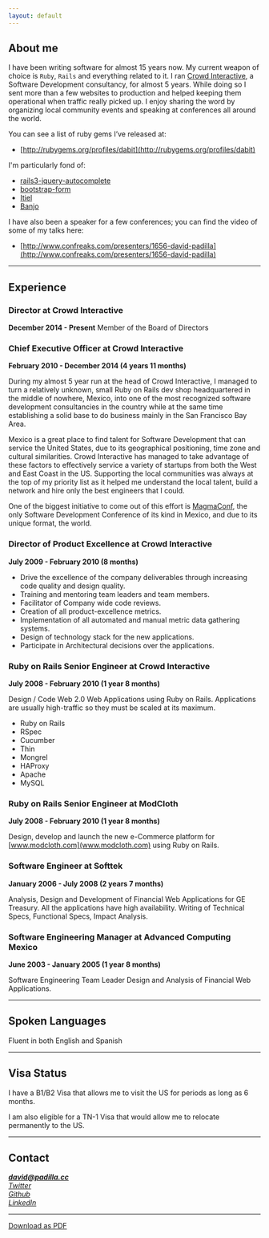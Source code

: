 ```yaml
---
layout: default
---
```


## About me
I have been writing software for almost 15 years now.
My current weapon of choice is `Ruby`, `Rails` and everything related to it.
I ran [Crowd Interactive](http://www.crowdint.com),
a Software Development consultancy, for almost 5
years. While doing so I sent more than a few websites to production and
helped keeping them operational when traffic really picked up.
I enjoy sharing the word by organizing local community events and speaking
at conferences all around the world.

You can see a list of ruby gems I’ve released at:

* [http://rubygems.org/profiles/dabit](http://rubygems.org/profiles/dabit)

I'm particularly fond of:

* [rails3-jquery-autocomplete](https://github.com/crowdint/rails3-jquery-autocomplete)
* [bootstrap-form](https://github.com/dabit/bootstrap-form)
* [Itiel](https://github.com/dabit/itiel)
* [Banjo](https://github.com/dabit/banjo)

I have also been a speaker for a few conferences; you can find the video of some of my talks here:

* [http://www.confreaks.com/presenters/1656-david-padilla](http://www.confreaks.com/presenters/1656-david-padilla)

<hr/>

## Experience

### Director at Crowd Interactive

**December 2014 - Present**
Member of the Board of Directors

### Chief Executive Officer at Crowd Interactive
**February 2010 - December 2014 (4 years 11 months)**

During my almost 5 year run at the head of Crowd Interactive, I managed to
turn a relatively unknown, small Ruby on Rails dev shop headquartered in
the middle of nowhere, Mexico, into one of the most recognized software
development consultancies in the country while at the same time establishing
a solid base to do business mainly in the San Francisco Bay Area.

Mexico is a great place to find talent for Software Development that can
service the United States, due to its geographical positioning, time zone
and cultural similarities. Crowd Interactive has managed to take advantage
of these factors to effectively service a variety of startups from both the
West and East Coast in the US. Supporting the local communities was always
at the top of my priority list as it helped me understand the local talent,
build a network and hire only the best engineers that I could.

One of the biggest initiative to come out of this effort is
[MagmaConf](www.magmaconf.com), the only Software Development Conference of
its kind in Mexico, and due to its unique format, the world.

### Director of Product Excellence at Crowd Interactive
**July 2009 - February 2010 (8 months)**

* Drive the excellence of the company deliverables through increasing code quality and design quality.
* Training and mentoring team leaders and team members.
* Facilitator of Company wide code reviews.
* Creation of all product-excellence metrics.
* Implementation of all automated and manual metric data gathering systems.
* Design of technology stack for the new applications.
* Participate in Architectural decisions over the applications.

### Ruby on Rails Senior Engineer at Crowd Interactive
**July 2008 - February 2010 (1 year 8 months)**

Design / Code Web 2.0 Web Applications using Ruby on Rails. Applications
are usually high-traffic so they must be scaled at its maximum.

* Ruby on Rails
* RSpec
* Cucumber
* Thin
* Mongrel
* HAProxy
* Apache
* MySQL

### Ruby on Rails Senior Engineer at ModCloth
**July 2008 - February 2010 (1 year 8 months)**

Design, develop and launch the new e-Commerce platform for
[www.modcloth.com](www.modcloth.com) using Ruby on Rails.

### Software Engineer at Softtek
**January 2006 - July 2008 (2 years 7 months)**

Analysis, Design and Development of Financial Web Applications for GE Treasury.
All the applications have high availability.
Writing of Technical Specs, Functional Specs, Impact Analysis.

### Software Engineering Manager at Advanced Computing Mexico
**June 2003 - January 2005 (1 year 8 months)**

Software Engineering Team Leader Design and Analysis of Financial Web Applications. </p>

<hr/>

## Spoken Languages

Fluent in both English and Spanish

<hr/>

## Visa Status

I have a B1/B2 Visa that allows me to visit the US for periods as long as 6
months.

I am also eligible for a TN-1 Visa that would allow me to relocate permanently
to the US.

<hr/>

## Contact
<address>
  <strong><a href="mailto:david@padilla.cc">david@padilla.cc</a></strong><br/>
  <a href="http://www.twitter.com/dabit">Twitter</a><br/>
  <a href="http://www.github.com/dabit">Github</a><br/>
  <a href="http://www.linkedin.com/in/dpadilla">LinkedIn</a>

</address>
<hr/>

<footer>
  <a href="/files/david-padilla.pdf">Download as PDF</a>
</footer>
